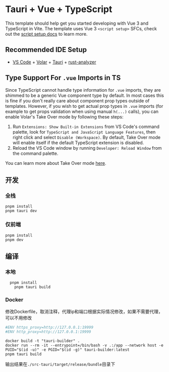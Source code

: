 # Tauri + Vue + TypeScript

This template should help get you started developing with Vue 3 and TypeScript in Vite. The template uses Vue 3 `<script setup>` SFCs, check out the [script setup docs](https://v3.vuejs.org/api/sfc-script-setup.html#sfc-script-setup) to learn more.

## Recommended IDE Setup

- [VS Code](https://code.visualstudio.com/) + [Volar](https://marketplace.visualstudio.com/items?itemName=Vue.volar) + [Tauri](https://marketplace.visualstudio.com/items?itemName=tauri-apps.tauri-vscode) + [rust-analyzer](https://marketplace.visualstudio.com/items?itemName=rust-lang.rust-analyzer)

## Type Support For `.vue` Imports in TS

Since TypeScript cannot handle type information for `.vue` imports, they are shimmed to be a generic Vue component type by default. In most cases this is fine if you don't really care about component prop types outside of templates. However, if you wish to get actual prop types in `.vue` imports (for example to get props validation when using manual `h(...)` calls), you can enable Volar's Take Over mode by following these steps:

1. Run `Extensions: Show Built-in Extensions` from VS Code's command palette, look for `TypeScript and JavaScript Language Features`, then right click and select `Disable (Workspace)`. By default, Take Over mode will enable itself if the default TypeScript extension is disabled.
2. Reload the VS Code window by running `Developer: Reload Window` from the command palette.

You can learn more about Take Over mode [here](https://github.com/johnsoncodehk/volar/discussions/471).

## 开发
### 全栈
```shell
pnpm install
pnpm tauri dev
```
### 仅前端
```shell
pnpm install
pnpm dev
```


## 编译
### 本地
```shell
  pnpm install
    pnpm tauri build
```    
  
### Docker
修改Dockerfile，取消注释，代理ip和端口根据实际情况修改，如果不需要代理，可以不用修改
```Dockerfile
#ENV https_proxy=http://127.0.0.1:19999
#ENV http_proxy=http://127.0.0.1:19999
```

```shell
docker build -t "tauri-builder" .
docker run --rm -it --entrypoint=/bin/bash -v .:/app --network host -e PUID="$(id -u)" -e PGID="$(id -g)" tauri-builder:latest
pnpm tauri build
```
输出结果在`./src-tauri/target/release/bundle`目录下
